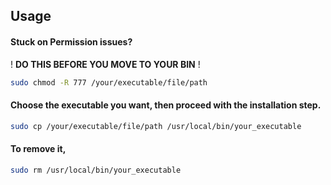 ## Usage

#### Stuck on Permission issues?

! **DO THIS BEFORE YOU MOVE TO YOUR BIN** !

```bash
sudo chmod -R 777 /your/executable/file/path
```

#### Choose the executable you want, then proceed with the installation step.

```bash
sudo cp /your/executable/file/path /usr/local/bin/your_executable
```

#### To remove it, 
```bash
sudo rm /usr/local/bin/your_executable
```
